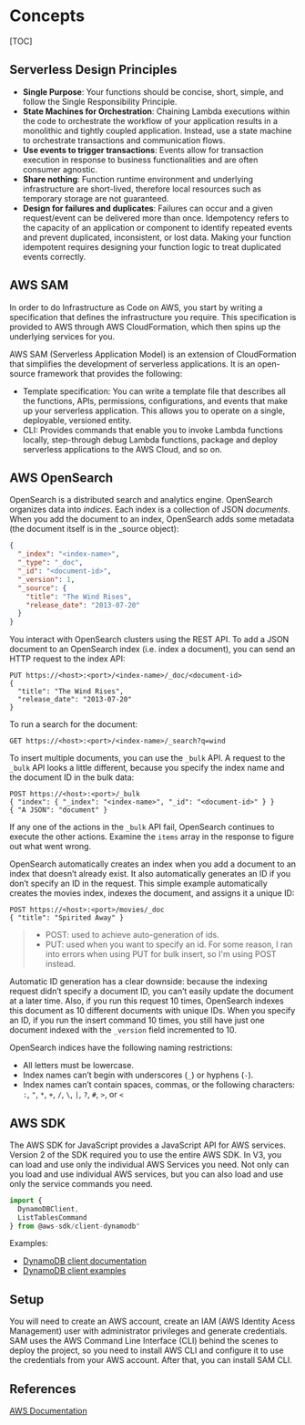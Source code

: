 # Concepts

[TOC]

## Serverless Design Principles

- **Single Purpose**: Your functions should be concise, short, simple, and follow the Single Responsibility Principle.
- **State Machines for Orchestration**: Chaining Lambda executions within the code to orchestrate the workflow of your application results in a monolithic and tightly coupled application. Instead, use a state machine to orchestrate transactions and communication flows.
- **Use events to trigger transactions**: Events allow for transaction execution in response to business functionalities and are often consumer agnostic.
- **Share nothing**: Function runtime environment and underlying infrastructure are short-lived, therefore local resources such as temporary storage are not guaranteed.
- **Design for failures and duplicates**: Failures can occur and a given request/event can be delivered more than once. Idempotency refers to the capacity of an application or component to identify repeated events and prevent duplicated, inconsistent, or lost data. Making your function idempotent requires designing your function logic to treat duplicated events correctly.

## AWS SAM

In order to do Infrastructure as Code on AWS, you start by writing a specification that defines the infrastructure you require. This specification is provided to AWS through AWS CloudFormation, which then spins up the underlying services for you.

AWS SAM (Serverless Application Model) is an extension of CloudFormation that simplifies the development of serverless applications. It is an open-source framework that provides the following:

- Template specification: You can write a template file that describes all the functions, APIs, permissions, configurations, and events that make up your serverless application. This allows you to operate on a single, deployable, versioned entity.
- CLI: Provides commands that enable you to invoke Lambda functions locally, step-through debug Lambda functions, package and deploy serverless applications to the AWS Cloud, and so on.

## AWS OpenSearch

OpenSearch is a distributed search and analytics engine. OpenSearch organizes data into *indices*. Each index is a collection of JSON *documents*. When you add the document to an index, OpenSearch adds some metadata (the document itself is in the _source object):

```json
{
  "_index": "<index-name>",
  "_type": "_doc",
  "_id": "<document-id>",
  "_version": 1,
  "_source": {
    "title": "The Wind Rises",
    "release_date": "2013-07-20"
  }
}
```

You interact with OpenSearch clusters using the REST API. To add a JSON document to an OpenSearch index (i.e. index a document), you can send an HTTP request to the index API:

```
PUT https://<host>:<port>/<index-name>/_doc/<document-id>
{
  "title": "The Wind Rises",
  "release_date": "2013-07-20"
}
```

To run a search for the document:

```
GET https://<host>:<port>/<index-name>/_search?q=wind
```

To insert multiple documents, you can use the `_bulk` API. A request to the `_bulk` API looks a little different, because you specify the index name and the document ID in the bulk data:

```
POST https://<host>:<port>/_bulk
{ "index": { "_index": "<index-name>", "_id": "<document-id>" } }
{ "A JSON": "document" }
```

If any one of the actions in the `_bulk` API fail, OpenSearch continues to execute the other actions. Examine the `items` array in the response to figure out what went wrong.

OpenSearch automatically creates an index when you add a document to an index that doesn’t already exist. It also automatically generates an ID if you don’t specify an ID in the request. This simple example automatically creates the movies index, indexes the document, and assigns it a unique ID:

```
POST https://<host>:<port>/movies/_doc
{ "title": "Spirited Away" }
```

> - POST: used to achieve auto-generation of ids.
> - PUT: used when you want to specify an id. For some reason, I ran into errors when using PUT for bulk insert, so I'm using POST instead.

Automatic ID generation has a clear downside: because the indexing request didn’t specify a document ID, you can’t easily update the document at a later time. Also, if you run this request 10 times, OpenSearch indexes this document as 10 different documents with unique IDs. When you specify an ID, if you run the insert command 10 times, you still have just one document indexed with the `_version` field incremented to 10.

OpenSearch indices have the following naming restrictions:

- All letters must be lowercase.
- Index names can’t begin with underscores (`_`) or hyphens (`-`).
- Index names can’t contain spaces, commas, or the following characters: `:`, `"`, `*`, `+`, `/`, `\`, `|`, `?`, `#`, `>`, or `<`

## AWS SDK
The AWS SDK for JavaScript provides a JavaScript API for AWS services.
Version 2 of the SDK required you to use the entire AWS SDK. In V3, you can load and use only the individual AWS Services you need. Not only can you load and use individual AWS services, but you can also load and use only the service commands you need.

```javascript
import {
  DynamoDBClient,
  ListTablesCommand
} from @aws-sdk/client-dynamodb"
```

Examples:
- [DynamoDB client documentation](https://docs.aws.amazon.com/AWSJavaScriptSDK/latest/AWS/DynamoDB.html)
- [DynamoDB client examples](https://docs.aws.amazon.com/sdk-for-javascript/v3/developer-guide/dynamodb-example-table-read-write.html)

## Setup

You will need to create an AWS account, create an IAM  (AWS Identity Acess Management) user with administrator privileges and generate credentials. SAM uses the AWS Command Line Interface (CLI) behind the scenes to deploy the project, so you need to install  AWS CLI and configure it to use the credentials from your AWS account. After that, you can install SAM CLI.

## References
[AWS Documentation](https://docs.aws.amazon.com/)
